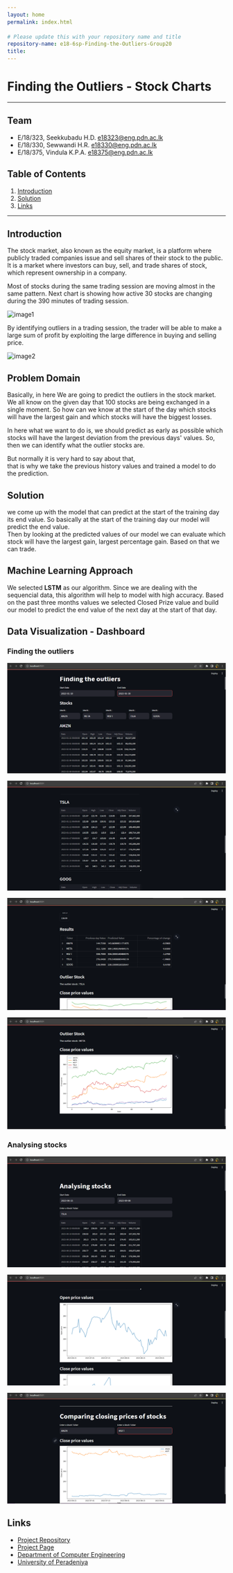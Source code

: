 ```yaml
---
layout: home
permalink: index.html

# Please update this with your repository name and title
repository-name: e18-6sp-Finding-the-Outliers-Group20
title:
---
```


[comment]: # "This is the standard layout for the project, but you can clean this and use your own template"

# Finding the Outliers - Stock Charts

---




## Team
-  E/18/323, Seekkubadu H.D. [e18323@eng.pdn.ac.lk](mailto:e18323@eng.pdn.ac.lk)
-  E/18/330, Sewwandi H.R. [e18330@eng.pdn.ac.lk](mailto:e18330@eng.pdn.ac.lk)
-  E/18/375, Vindula K.P.A. [e18375@eng.pdn.ac.lk](mailto:e18375@eng.pdn.ac.lk)

## Table of Contents
1. [Introduction](#introduction)
2. [Solution](#other-sub-topics)
3. [Links](#links)

---

## Introduction

The stock market, also known as the equity market, is a platform where publicly traded companies issue and sell shares of their stock to the public. It is a market where investors can buy, sell, and trade shares of stock, which represent ownership in a company.

Most of stocks during the same trading session are moving almost in the same pattern.
Next chart is showing how active 30 stocks are changing during the 390 minutes of trading session.

![image1](./images/image1.png)

By identifying outliers in a trading session, the trader will be able to make a large sum of profit by exploiting the large difference in buying and selling price.

![image2](./images/image2.png)

## Problem Domain

Basically, in here We are going to predict the outliers in the stock market.  We all know on the given day that 100 stocks are being exchanged in a single moment. So how can we know at the start of the day which stocks will have the largest gain and which stocks will have the biggest losses. 

In here what we want to do is, we should predict as early as possible which stocks will have the largest deviation from the previous days' values. So, then we can identify what the outlier stocks are.

But normally it is very hard to say about that,  
that is why we take the previous history values and trained a model to do the prediction.

## Solution

we come up with the model that can predict at the start of the training day its end value. So basically at the start of the training day our model will predict the end value.  
Then by looking at the predicted values of our model we can evaluate which stock will have the largest gain, largest percentage gain. Based on that we can trade.  

## Machine Learning Approach

We selected **LSTM** as our algorithm. Since we are dealing with the sequencial data, this algorithm will help to model with high accuracy. Based on the past three months values we selected Closed Prize value and build our model to predict the end value of the next day at the start of that day. 

## Data Visualization - Dashboard

### Finding the outliers

![Screenshot1](./images/Screenshot1.png)

![Screenshot2](./images/Screenshot2.png)

![Screenshot4](./images/Screenshot4.png)

![Screenshot3](./images/Screenshot3.png)

### Analysing stocks

![Screenshot5](./images/Screenshot5.png)

![Screenshot6](./images/Screenshot6.png)

![Screenshot8](./images/Screenshot8.png)

## Links

- [Project Repository](https://github.com/cepdnaclk/e18-6sp-Finding-the-Outliers-Group20/)
- [Project Page](https://cepdnaclk.github.io/e18-6sp-Finding-the-Outliers-Group20/)
- [Department of Computer Engineering](http://www.ce.pdn.ac.lk/)
- [University of Peradeniya](https://eng.pdn.ac.lk/)


[//]: # (Please refer this to learn more about Markdown syntax)
[//]: # (https://github.com/adam-p/markdown-here/wiki/Markdown-Cheatsheet)
